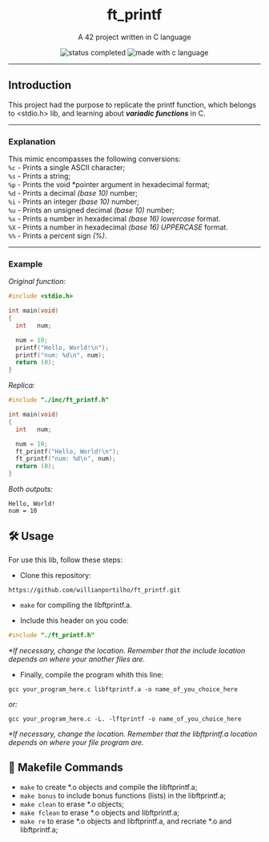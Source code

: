 <h1 align="center"> ft_printf </h1>

<p align="center"> A 42 project written in C language</p>

<p align="center">
  <img alt="status completed" src="https://img.shields.io/badge/STATUS-COMPLETED-green">
  <img alt="made with c language" src="https://img.shields.io/badge/MADE%20WITH-C-blue">
</p>

---

## Introduction

This project had the purpose to replicate the printf function, which belongs to &lt;stdio.h&gt; lib, and learning about **_variadic functions_** in C.

---

### Explanation
This mimic encompasses the following conversions: <br>
`%c` - Prints a single ASCII character; <br>
`%s` - Prints a string; <br>
`%p` - Prints the void *pointer argument in hexadecimal format; <br>
`%d` - Prints a decimal _(base 10)_ number; <br>
`%i` - Prints an integer _(base 10)_ number; <br>
`%u` - Prints an unsigned decimal _(base 10)_ number; <br>
`%x` - Prints a number in hexadecimal _(base 16)_ _lowercase_ format. <br>
`%X` - Prints a number in hexadecimal _(base 16)_ _UPPERCASE_ format. <br>
`%%` - Prints a percent sign _(%)_. <br>

---

### Example

_Original function:_
``` c
#include <stdio.h>

int	main(void)
{
  int	num;

  num = 10;
  printf("Hello, World!\n");
  printf("num: %d\n", num);
  return (0);
}
```

_Replica:_
``` c
#include "./inc/ft_printf.h"

int	main(void)
{
  int	num;

  num = 10;
  ft_printf("Hello, World!\n");
  ft_printf("num: %d\n", num);
  return (0);
}
```
_Both outputs:_
```
Hello, World!
num = 10
```

## 🛠️ Usage
<p> For use this lib, follow these steps:</p>

- Clone this repository:
```
https://github.com/willianportilho/ft_printf.git
```

- `make` for compiling the libftprintf.a.

- Include this header on you code:
``` c
#include "./ft_printf.h"
```
_*If necessary, change the location. Remember that the include location depends on where your another files are._


- Finally, compile the program whith this line:
```
gcc your_program_here.c libftprintf.a -o name_of_you_choice_here
```
_or:_
```
gcc your_program_here.c -L. -lftprintf -o name_of_you_choice_here
```
_*If necessary, change the location. Remember that the libftprintf.a location depends on where your file program are._

## 🤖 Makefile Commands
- `make` to create *.o objects and compile the libftprintf.a;
- `make bonus` to include bonus functions (lists) in the libftprintf.a;
- `make clean` to erase *.o objects;
- `make fclean` to erase *.o objects and libftprintf.a;
- `make re` to erase *.o objects and libftprintf.a, and recriate *.o and libftprintf.a;
